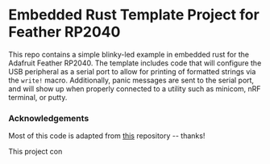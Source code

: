Embedded Rust Template Project for Feather RP2040
=================================================

This repo contains a simple blinky-led example in embedded rust for the Adafruit Feather RP2040. The template includes code that will configure the USB peripheral as a serial port to allow for printing of formatted strings via the `write!` macro. Additionally, panic messages are sent to the serial port, and will show up when properly connected to a utility such as minicom, nRF terminal, or putty.

### Acknowledgements
Most of this code is adapted from [this](https://github.com/eterevsky/rp2040-blink/blob/main/README.md) repository -- thanks!

This project con